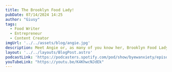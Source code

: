 ```yaml
---
title: The Brooklyn Food Lady!
pubDate: 07/14/2024 14:25
author: "Giusy"
tags:
  - Food Writer
  - Entrepreneur
  - Content Creator
imgUrl: '../../assets/blog/angie.jpg'
description: Meet Angie or, as many of you know her, Brooklyn Food Lady! Listen to her amazing story of she recently left her engineering career in order to pursue her dream and focus on the growth of her very popular food blog @brooklynfoodlady! 
layout: '../../layouts/BlogPost.astro'
podcastLink: 'https://podcasters.spotify.com/pod/show/byewanxiety/episodes/The-Brooklyn-Food-Lady-e2m1euj'
youTubeLink: "https://youtu.be/K4KhwcNJdEk"
---
```

